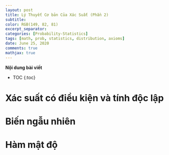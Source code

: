 ```yaml
---
layout: post
title: Lý Thuyết Cơ bản Của Xác Suất (Phần 2)
subtitle: 
color: RGB(149, 82, 81)
excerpt_separator: 
categories: [Probability-Statistics]
tags: [math, prob, statistics, distribution, axioms]
date: June 25, 2020 
comments: true
mathjax: true
---
```


**Nội dung bài viết**

* TOC
{:toc}



# Xác suất có điều kiện và tính độc lập

# Biến ngẫu nhiên

# Hàm mật độ